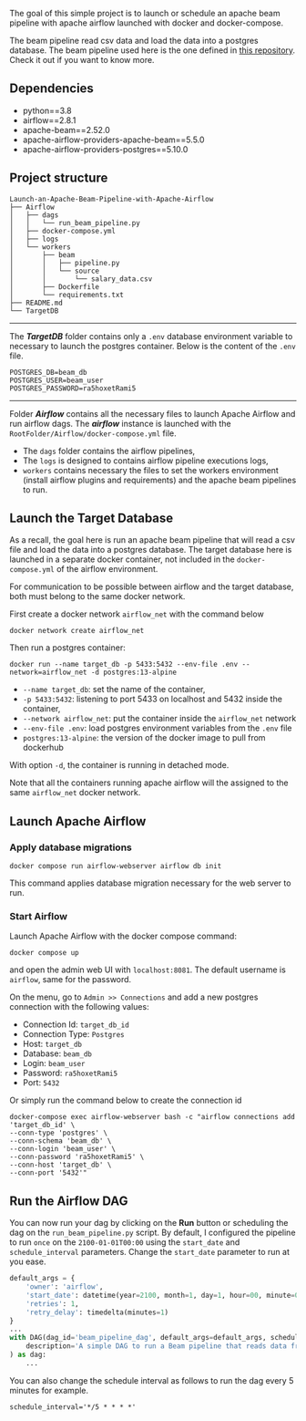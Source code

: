 The goal of this simple project is to launch or schedule an apache beam pipeline with apache airflow launched with 
docker and docker-compose.

The beam pipeline read csv data and load the data into a postgres database. 
The beam pipeline used here is the one defined in 
[this repository](https://github.com/carmel-wenga/Apache-Beam-Pipeline-To-load-CSV-data-into-a-PostgreSQL-Table). 
Check it out if you want to know more.

## Dependencies
* python==3.8
* airflow==2.8.1
* apache-beam==2.52.0
* apache-airflow-providers-apache-beam==5.5.0
* apache-airflow-providers-postgres==5.10.0

## Project structure
```commandline
Launch-an-Apache-Beam-Pipeline-with-Apache-Airflow
├── Airflow
│   ├── dags
│   │   └── run_beam_pipeline.py
│   ├── docker-compose.yml
│   ├── logs
│   └── workers
│       ├── beam
│       │   ├── pipeline.py
│       │   └── source
│       │       └── salary_data.csv
│       ├── Dockerfile
│       └── requirements.txt
├── README.md
└── TargetDB
```

___
The ***TargetDB*** folder contains only a ```.env``` database environment variable to 
necessary to launch the postgres container. Below is the content of the 
```.env``` file.

```commandline
POSTGRES_DB=beam_db
POSTGRES_USER=beam_user
POSTGRES_PASSWORD=ra5hoxetRami5
```
___
Folder ***Airflow*** contains all the necessary files to launch Apache Airflow and 
run airflow dags. The ***airflow*** instance is launched with the 
```RootFolder/Airflow/docker-compose.yml``` file.
* The ```dags``` folder contains the airflow pipelines,
* The ```logs``` is designed to contains airflow pipeline executions logs,
* ```workers``` contains necessary the files to set the workers environment (install 
airflow plugins and requirements) and the apache beam pipelines to run.

## Launch the Target Database

As a recall, the goal here is run an apache beam pipeline that will read a csv file and 
load the data into a postgres database. The target database here is launched in a separate 
docker container, not included in the ```docker-compose.yml``` of the airflow environment.

For communication to be possible between airflow and the target database, both must belong 
to the same docker network.

First create a docker network ```airflow_net``` with the command below
```commandline
docker network create airflow_net
```

Then run a postgres container:
```commandline
docker run --name target_db -p 5433:5432 --env-file .env --network=airflow_net -d postgres:13-alpine
```
* ```--name target_db```: set the name of the container,
* ```-p 5433:5432```: listening to port 5433 on localhost and 5432 inside the container,
* ```--network airflow_net```: put the container inside the ```airflow_net``` network
* ```--env-file .env```: load postgres environment variables from the ```.env``` file
* ```postgres:13-alpine```: the version of the docker image to pull from dockerhub

With option ```-d```, the container is running in detached mode.

Note that all the containers running apache airflow will the assigned to the same ```airflow_net``` 
docker network.


## Launch Apache Airflow

### Apply database migrations
```shell
docker compose run airflow-webserver airflow db init
```
This command applies database migration necessary for the web server to run.

### Start Airflow
Launch Apache Airflow with the docker compose command:

```shell
docker compose up
```
and open the admin web UI with ```localhost:8081```. The default username is ```airflow```, 
same for the password.

On the menu, go to ```Admin >> Connections``` and add a new postgres connection with the following values:
* Connection Id: ```target_db_id```
* Connection Type: ```Postgres```
* Host: ```target_db```
* Database: ```beam_db```
* Login: ```beam_user```
* Password: ```ra5hoxetRami5```
* Port: ```5432```

Or simply run the command below to create the connection id
```commandline
docker-compose exec airflow-webserver bash -c "airflow connections add 'target_db_id' \
--conn-type 'postgres' \
--conn-schema 'beam_db' \
--conn-login 'beam_user' \
--conn-password 'ra5hoxetRami5' \
--conn-host 'target_db' \
--conn-port '5432'"
```

## Run the Airflow DAG
You can now run your dag by clicking on the **Run** button or scheduling the dag on the 
```run_beam_pipeline.py``` script. By default, I configured the pipeline to run ```once``` on the ```2100-01-01T00:00```
using the ```start_date``` and ```schedule_interval``` parameters. Change the ```start_date``` parameter to run at 
you ease.

```python
default_args = {
    'owner': 'airflow',
    'start_date': datetime(year=2100, month=1, day=1, hour=00, minute=00),
    'retries': 1,
    'retry_delay': timedelta(minutes=1)
}
...
with DAG(dag_id='beam_pipeline_dag', default_args=default_args, schedule_interval='@once',
    description='A simple DAG to run a Beam pipeline that reads data from a csv file and load into a postgres database'
) as dag:
    ...
```
You can also change the schedule interval as follows to run the dag every 5 minutes for example.
```commandline
schedule_interval='*/5 * * * *'
```